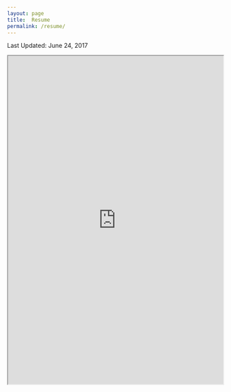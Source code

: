 ```yaml
---
layout: page
title:  Resume
permalink: /resume/
---
```

Last Updated: June 24, 2017
<iframe  src="https://drive.google.com/file/d/0B60HfAD9wkNmZ004V3d1U25qRFU/preview" width="100%" height="768">
</iframe>

